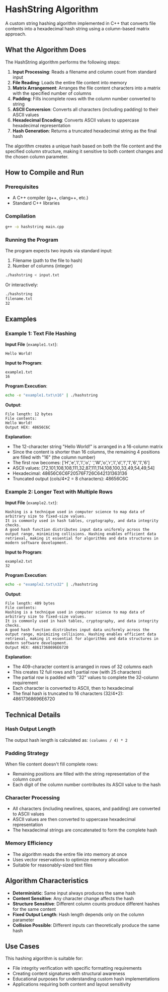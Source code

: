 # HashString Algorithm

A custom string hashing algorithm implemented in C++ that converts file contents into a hexadecimal hash string using a column-based matrix approach.

## What the Algorithm Does

The HashString algorithm performs the following steps:

1. **Input Processing**: Reads a filename and column count from standard input
2. **File Reading**: Loads the entire file content into memory
3. **Matrix Arrangement**: Arranges the file content characters into a matrix with the specified number of columns
4. **Padding**: Fills incomplete rows with the column number converted to string
5. **ASCII Conversion**: Converts all characters (including padding) to their ASCII values
6. **Hexadecimal Encoding**: Converts ASCII values to uppercase hexadecimal representation
7. **Hash Generation**: Returns a truncated hexadecimal string as the final hash

The algorithm creates a unique hash based on both the file content and the specified column structure, making it sensitive to both content changes and the chosen column parameter.

## How to Compile and Run

### Prerequisites
- A C++ compiler (g++, clang++, etc.)
- Standard C++ libraries

### Compilation
```bash
g++ -o hashstring main.cpp
```

### Running the Program
The program expects two inputs via standard input:
1. Filename (path to the file to hash)
2. Number of columns (integer)

```bash
./hashstring < input.txt
```

Or interactively:
```bash
./hashstring
filename.txt
32
```

## Examples

### Example 1: Text File Hashing

**Input File** (`example1.txt`):
```
Hello World!
```

**Input to Program**:
```
example1.txt
16
```

**Program Execution**:
```bash
echo -e "example1.txt\n16" | ./hashstring
```

**Output**:
```
File length: 12 bytes
File contents:
Hello World!
Output HEX: 48656C6C
```

**Explanation**:
- The 12-character string "Hello World!" is arranged in a 16-column matrix
- Since the content is shorter than 16 columns, the remaining 4 positions are filled with "16" (the column number)
- The first row becomes: ['H','e','l','l','o',' ','W','o','r','l','d','!','1','6','1','6']
- ASCII values: [72,101,108,108,111,32,87,111,114,108,100,33,49,54,49,54]
- Hexadecimal: 48656C6C6F20576F726C642131363136
- Truncated output (cols/4*2 = 8 characters): 48656C6C

### Example 2: Longer Text with Multiple Rows

**Input File** (`example2.txt`):
```
Hashing is a technique used in computer science to map data of arbitrary size to fixed-size values. 
It is commonly used in hash tables, cryptography, and data integrity checks. 
A good hash function distributes input data uniformly across the output range, minimizing collisions. Hashing enables efficient data retrieval, making it essential for algorithms and data structures in modern software development.
```

**Input to Program**:
```
example2.txt
32
```

**Program Execution**:
```bash
echo -e "example2.txt\n32" | ./hashstring
```

**Output**:
```
File length: 409 bytes
File contents:
Hashing is a technique used in computer science to map data of arbitrary size to fixed-size values. 
It is commonly used in hash tables, cryptography, and data integrity checks. 
A good hash function distributes input data uniformly across the output range, minimizing collisions. Hashing enables efficient data retrieval, making it essential for algorithms and data structures in modern software development.
Output HEX: 48617368696E6720
```

**Explanation**:
- The 409-character content is arranged in rows of 32 columns each
- This creates 12 full rows and 1 partial row (with 25 characters)
- The partial row is padded with "32" values to complete the 32-column requirement
- Each character is converted to ASCII, then to hexadecimal
- The final hash is truncated to 16 characters (32/4*2): 48617368696E6720

## Technical Details

### Hash Output Length
The output hash length is calculated as: `(columns / 4) * 2`

### Padding Strategy
When file content doesn't fill complete rows:
- Remaining positions are filled with the string representation of the column count
- Each digit of the column number contributes its ASCII value to the hash

### Character Processing
- All characters (including newlines, spaces, and padding) are converted to ASCII values
- ASCII values are then converted to uppercase hexadecimal representation
- The hexadecimal strings are concatenated to form the complete hash

### Memory Efficiency
- The algorithm reads the entire file into memory at once
- Uses vector reservations to optimize memory allocation
- Suitable for reasonably-sized text files

## Algorithm Characteristics

- **Deterministic**: Same input always produces the same hash
- **Content Sensitive**: Any character change affects the hash
- **Structure Sensitive**: Different column counts produce different hashes for the same content
- **Fixed Output Length**: Hash length depends only on the column parameter
- **Collision Possible**: Different inputs can theoretically produce the same hash

## Use Cases

This hashing algorithm is suitable for:
- File integrity verification with specific formatting requirements
- Creating content signatures with structural awareness
- Educational purposes for understanding custom hash implementations
- Applications requiring both content and layout sensitivity